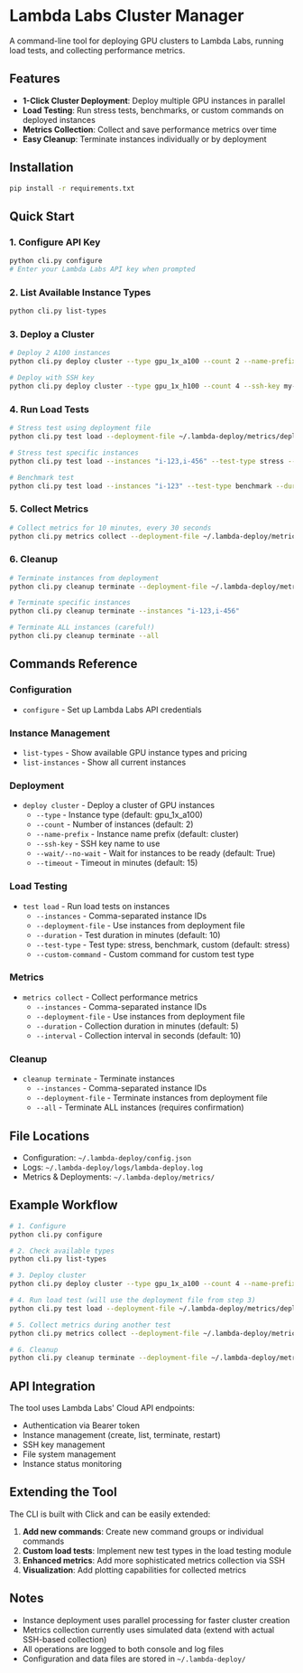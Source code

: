 # Lambda Labs Cluster Manager

A command-line tool for deploying GPU clusters to Lambda Labs, running load tests, and collecting performance metrics.

## Features

- **1-Click Cluster Deployment**: Deploy multiple GPU instances in parallel
- **Load Testing**: Run stress tests, benchmarks, or custom commands on deployed instances
- **Metrics Collection**: Collect and save performance metrics over time
- **Easy Cleanup**: Terminate instances individually or by deployment

## Installation

```bash
pip install -r requirements.txt
```

## Quick Start

### 1. Configure API Key

```bash
python cli.py configure
# Enter your Lambda Labs API key when prompted
```

### 2. List Available Instance Types

```bash
python cli.py list-types
```

### 3. Deploy a Cluster

```bash
# Deploy 2 A100 instances
python cli.py deploy cluster --type gpu_1x_a100 --count 2 --name-prefix my-cluster

# Deploy with SSH key
python cli.py deploy cluster --type gpu_1x_h100 --count 4 --ssh-key my-key
```

### 4. Run Load Tests

```bash
# Stress test using deployment file
python cli.py test load --deployment-file ~/.lambda-deploy/metrics/deployment_1234567890.json --duration 15

# Stress test specific instances
python cli.py test load --instances "i-123,i-456" --test-type stress --duration 10

# Benchmark test
python cli.py test load --instances "i-123" --test-type benchmark --duration 5
```

### 5. Collect Metrics

```bash
# Collect metrics for 10 minutes, every 30 seconds
python cli.py metrics collect --deployment-file ~/.lambda-deploy/metrics/deployment_1234567890.json --duration 10 --interval 30
```

### 6. Cleanup

```bash
# Terminate instances from deployment
python cli.py cleanup terminate --deployment-file ~/.lambda-deploy/metrics/deployment_1234567890.json

# Terminate specific instances
python cli.py cleanup terminate --instances "i-123,i-456"

# Terminate ALL instances (careful!)
python cli.py cleanup terminate --all
```

## Commands Reference

### Configuration
- `configure` - Set up Lambda Labs API credentials

### Instance Management
- `list-types` - Show available GPU instance types and pricing
- `list-instances` - Show all current instances

### Deployment
- `deploy cluster` - Deploy a cluster of GPU instances
  - `--type` - Instance type (default: gpu_1x_a100)
  - `--count` - Number of instances (default: 2)
  - `--name-prefix` - Instance name prefix (default: cluster)
  - `--ssh-key` - SSH key name to use
  - `--wait/--no-wait` - Wait for instances to be ready (default: True)
  - `--timeout` - Timeout in minutes (default: 15)

### Load Testing
- `test load` - Run load tests on instances
  - `--instances` - Comma-separated instance IDs
  - `--deployment-file` - Use instances from deployment file
  - `--duration` - Test duration in minutes (default: 10)
  - `--test-type` - Test type: stress, benchmark, custom (default: stress)
  - `--custom-command` - Custom command for custom test type

### Metrics
- `metrics collect` - Collect performance metrics
  - `--instances` - Comma-separated instance IDs
  - `--deployment-file` - Use instances from deployment file
  - `--duration` - Collection duration in minutes (default: 5)
  - `--interval` - Collection interval in seconds (default: 10)

### Cleanup
- `cleanup terminate` - Terminate instances
  - `--instances` - Comma-separated instance IDs
  - `--deployment-file` - Terminate instances from deployment file
  - `--all` - Terminate ALL instances (requires confirmation)

## File Locations

- Configuration: `~/.lambda-deploy/config.json`
- Logs: `~/.lambda-deploy/logs/lambda-deploy.log`
- Metrics & Deployments: `~/.lambda-deploy/metrics/`

## Example Workflow

```bash
# 1. Configure
python cli.py configure

# 2. Check available types
python cli.py list-types

# 3. Deploy cluster
python cli.py deploy cluster --type gpu_1x_a100 --count 4 --name-prefix loadtest

# 4. Run load test (will use the deployment file from step 3)
python cli.py test load --deployment-file ~/.lambda-deploy/metrics/deployment_*.json --duration 15

# 5. Collect metrics during another test
python cli.py metrics collect --deployment-file ~/.lambda-deploy/metrics/deployment_*.json --duration 20 --interval 15

# 6. Cleanup
python cli.py cleanup terminate --deployment-file ~/.lambda-deploy/metrics/deployment_*.json
```

## API Integration

The tool uses Lambda Labs' Cloud API endpoints:

- Authentication via Bearer token
- Instance management (create, list, terminate, restart)
- SSH key management
- File system management
- Instance status monitoring

## Extending the Tool

The CLI is built with Click and can be easily extended:

1. **Add new commands**: Create new command groups or individual commands
2. **Custom load tests**: Implement new test types in the load testing module
3. **Enhanced metrics**: Add more sophisticated metrics collection via SSH
4. **Visualization**: Add plotting capabilities for collected metrics

## Notes

- Instance deployment uses parallel processing for faster cluster creation
- Metrics collection currently uses simulated data (extend with actual SSH-based collection)
- All operations are logged to both console and log files
- Configuration and data files are stored in `~/.lambda-deploy/`